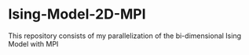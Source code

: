 # Ising-Model-2D-MPI
This repository consists of my parallelization of the bi-dimensional Ising Model with MPI 
